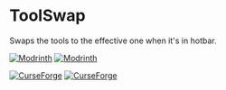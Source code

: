 # ToolSwap
Swaps the tools to the effective one when it's in hotbar.

[![Modrinth](https://badges.moddingx.org/modrinth/versions/L9JLNLqk)](https://modrinth.com/mod/automatic-tool-swap)
[![Modrinth](https://badges.moddingx.org/modrinth/downloads/L9JLNLqk)](https://modrinth.com/mod/automatic-tool-swap)

[![CurseForge](https://badges.moddingx.org/curseforge/versions/361977)](https://www.curseforge.com/minecraft/mc-mods/automatic-tool-swap)
[![CurseForge](https://badges.moddingx.org/curseforge/downloads/361977)](https://www.curseforge.com/minecraft/mc-mods/automatic-tool-swap)
